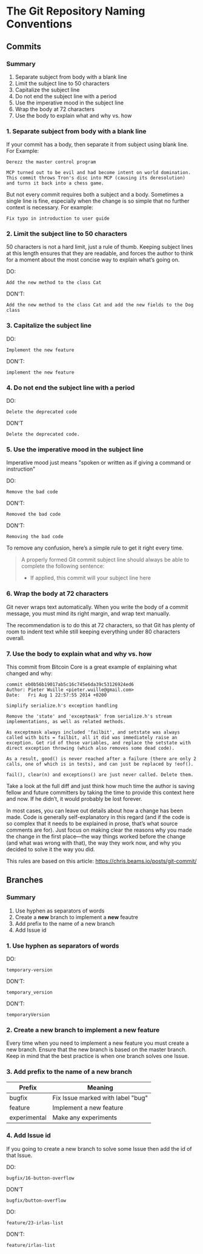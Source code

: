 # The Git Repository Naming Conventions

## Commits

### **Summary**
1. Separate subject from body with a blank line
2. Limit the subject line to 50 characters
3. Capitalize the subject line
4. Do not end the subject line with a period
5. Use the imperative mood in the subject line
6. Wrap the body at 72 characters
7. Use the body to explain what and why vs. how

### **1. Separate subject from body with a blank line**

If your commit has a body, then separate it from subject using blank line. For Example:

```
Derezz the master control program

MCP turned out to be evil and had become intent on world domination.
This commit throws Tron's disc into MCP (causing its deresolution)
and turns it back into a chess game.
```

But not every commit requires both a subject and a body. Sometimes a single line is fine, especially when the change is so simple that no further context is necessary. For example:

```
Fix typo in introduction to user guide
```

### **2. Limit the subject line to 50 characters**

50 characters is not a hard limit, just a rule of thumb. Keeping subject lines at this length ensures that they are readable, and forces the author to think for a moment about the most concise way to explain what’s going on.

DO:

```
Add the new method to the class Cat
```
DON'T:
```
Add the new method to the class Cat and add the new fields to the Dog class 
```

### **3. Capitalize the subject line**

DO:
```
Implement the new feature 
```
DON'T:
```
implement the new feature
```

### **4. Do not end the subject line with a period**

DO:
```
Delete the deprecated code
```
DON'T
```
Delete the deprecated code.
```

### **5. Use the imperative mood in the subject line**

Imperative mood just means "spoken or written as if giving a command or instruction"

DO:
```
Remove the bad code
```
DON'T:
```
Removed the bad code
```
DON'T:
```
Removing the bad code
```

To remove any confusion, here’s a simple rule to get it right every time.

> A properly formed Git commit subject line should always be able to complete the following sentence:
> - If applied, this commit will your subject line here

### **6. Wrap the body at 72 characters**

Git never wraps text automatically. When you write the body of a commit message, you must mind its right margin, and wrap text manually.

The recommendation is to do this at 72 characters, so that Git has plenty of room to indent text while still keeping everything under 80 characters overall.

### **7. Use the body to explain what and why vs. how**

This commit from Bitcoin Core is a great example of explaining what changed and why:

```
commit eb0b56b19017ab5c16c745e6da39c53126924ed6
Author: Pieter Wuille <pieter.wuille@gmail.com>
Date:   Fri Aug 1 22:57:55 2014 +0200

Simplify serialize.h's exception handling

Remove the 'state' and 'exceptmask' from serialize.h's stream implementations, as well as related methods.

As exceptmask always included 'failbit', and setstate was always called with bits = failbit, all it did was immediately raise an exception. Get rid of those variables, and replace the setstate with direct exception throwing (which also removes some dead code).

As a result, good() is never reached after a failure (there are only 2 calls, one of which is in tests), and can just be replaced by !eof().

fail(), clear(n) and exceptions() are just never called. Delete them.
```

Take a look at the full diff and just think how much time the author is saving fellow and future committers by taking the time to provide this context here and now. If he didn’t, it would probably be lost forever.

In most cases, you can leave out details about how a change has been made. Code is generally self-explanatory in this regard (and if the code is so complex that it needs to be explained in prose, that’s what source comments are for). Just focus on making clear the reasons why you made the change in the first place—the way things worked before the change (and what was wrong with that), the way they work now, and why you decided to solve it the way you did.

This rules are based on this article: https://chris.beams.io/posts/git-commit/

## Branches

### **Summary**
1. Use hyphen as separators of words
2. Create a **new** branch to implement a **new** feautre
3. Add prefix to the name of a new branch
4. Add Issue id

### **1. Use hyphen as separators of words**

DO:
```
temporary-version
```
DON'T:
```
temporary_version
```
DON'T:
```
temporaryVersion
```

### **2. Create a **new** branch to implement a **new** feature**

Every time when you need to implement a new feature you must create a new branch. Ensure that the new branch is based on the master branch. Keep in mind that the best practice is when one branch solves one Issue.

### **3. Add prefix to the name of a new branch**

Prefix | Meaning
------ | -------
bugfix | Fix Issue marked with label "bug"
feature | Implement a new feature
experimental | Make any experiments

### **4. Add Issue id**

If you going to create a new branch to solve some Issue then add the id of that Issue.

DO:
```
bugfix/16-button-overflow
```
DON'T
```
bugfix/button-overflow
```
DO:
```
feature/23-irlas-list
```
DON'T:
```
feature/irlas-list
```
